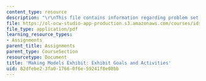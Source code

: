 ```yaml
---
content_type: resource
description: "\r\nThis file contains information regarding problem set 1."
file: https://ol-ocw-studio-app-production.s3.amazonaws.com/courses/ids-410j-modeling-and-assessment-for-policy-spring-2013/82dfebe23fa017660f6e59241f8e08bb_MITESD_864S13_PS1_mkig_mdl.pdf
file_type: application/pdf
learning_resource_types:
- Assignments
parent_title: Assignments
parent_type: CourseSection
resourcetype: Document
title: 'Making Models Exhibit: Exhibit Goals and Activities'
uid: 82dfebe2-3fa0-1766-0f6e-59241f8e08bb
---
```

